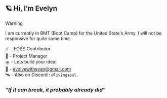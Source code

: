 ## 🪐 Hi, I’m Evelyn


> [!WARNING]  
> I am currently in BMT (Boot Camp) for the United State's Army. I will not be responsive for quite some time.


☄️ - FOSS Contributor\
🌌 - Project Manager\
🛸 - Lets build your idea!\
📡 - evolvewithevan@gmail.com\
🛰️ - Also on Discord : `@livingsoul.` 

### *"If it can break, it probably already did"*
